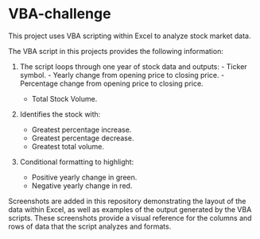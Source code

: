 # VBA-challenge

This project uses VBA scripting within Excel to analyze stock market data.

The VBA script in this projects provides the following information:

1. The script loops through one year of stock data and outputs:
        - Ticker symbol.
        - Yearly change from opening price to closing price.
        - Percentage change from opening price to closing price.
	- Total Stock Volume.

2. Identifies the stock with:
	- Greatest percentage increase.
	- Greatest percentage decrease.
	- Greatest total volume.

3. Conditional formatting to highlight:
	- Positive yearly change in green.  
	- Negative yearly change in red.
		
Screenshots are added in this repository demonstrating the layout of the data within Excel, as well as examples of the output generated by the VBA scripts. These screenshots provide a visual reference for the columns and rows of data that the script analyzes and formats.
